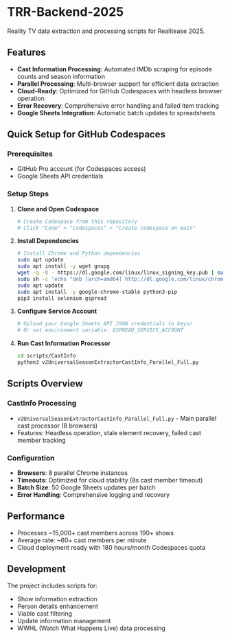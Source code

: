 # TRR-Backend-2025

Reality TV data extraction and processing scripts for Realitease 2025.

## Features

- **Cast Information Processing**: Automated IMDb scraping for episode counts and season information
- **Parallel Processing**: Multi-browser support for efficient data extraction  
- **Cloud-Ready**: Optimized for GitHub Codespaces with headless browser operation
- **Error Recovery**: Comprehensive error handling and failed item tracking
- **Google Sheets Integration**: Automatic batch updates to spreadsheets

## Quick Setup for GitHub Codespaces

### Prerequisites
- GitHub Pro account (for Codespaces access)
- Google Sheets API credentials

### Setup Steps

1. **Clone and Open Codespace**
   ```bash
   # Create Codespace from this repository
   # Click "Code" > "Codespaces" > "Create codespace on main"
   ```

2. **Install Dependencies**
   ```bash
   # Install Chrome and Python dependencies
   sudo apt update
   sudo apt install -y wget gnupg
   wget -q -O - https://dl.google.com/linux/linux_signing_key.pub | sudo apt-key add -
   sudo sh -c 'echo "deb [arch=amd64] http://dl.google.com/linux/chrome/deb/ stable main" >> /etc/apt/sources.list.d/google-chrome.list'
   sudo apt update
   sudo apt install -y google-chrome-stable python3-pip
   pip3 install selenium gspread
   ```

3. **Configure Service Account**
   ```bash
   # Upload your Google Sheets API JSON credentials to keys/
   # Or set environment variable: GSPREAD_SERVICE_ACCOUNT
   ```

4. **Run Cast Information Processor**
   ```bash
   cd scripts/CastInfo
   python3 v2UniversalSeasonExtractorCastInfo_Parallel_Full.py
   ```

## Scripts Overview

### CastInfo Processing
- `v2UniversalSeasonExtractorCastInfo_Parallel_Full.py` - Main parallel cast processor (8 browsers)
- Features: Headless operation, stale element recovery, failed cast member tracking

### Configuration
- **Browsers**: 8 parallel Chrome instances
- **Timeouts**: Optimized for cloud stability (8s cast member timeout)
- **Batch Size**: 50 Google Sheets updates per batch
- **Error Handling**: Comprehensive logging and recovery

## Performance
- Processes ~15,000+ cast members across 190+ shows
- Average rate: ~60+ cast members per minute
- Cloud deployment ready with 180 hours/month Codespaces quota

## Development

The project includes scripts for:
- Show information extraction
- Person details enhancement  
- Viable cast filtering
- Update information management
- WWHL (Watch What Happens Live) data processing

